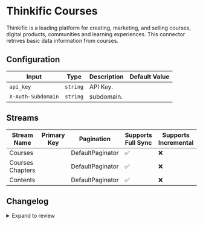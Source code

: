 # Thinkific Courses

Thinkific is a leading platform for creating, marketing, and selling courses, digital products, communities and learning experiences.
This connector retrives basic data information from courses.

## Configuration

| Input | Type | Description | Default Value |
|-------|------|-------------|---------------|
| `api_key` | `string` | API Key.  |  |
| `X-Auth-Subdomain` | `string` | subdomain.  |  |

## Streams
| Stream Name | Primary Key | Pagination | Supports Full Sync | Supports Incremental |
|-------------|-------------|------------|---------------------|----------------------|
| Courses |  | DefaultPaginator | ✅ |  ❌  |
| Courses Chapters |  | DefaultPaginator | ✅ |  ❌  |
| Contents |  | DefaultPaginator | ✅ |  ❌  |

## Changelog

<details>
  <summary>Expand to review</summary>

| Version          | Date              | Pull Request | Subject        |
|------------------|-------------------|--------------|----------------|
| 0.0.8 | 2025-05-04 | [59605](https://github.com/airbytehq/airbyte/pull/59605) | Update dependencies |
| 0.0.7 | 2025-04-27 | [58384](https://github.com/airbytehq/airbyte/pull/58384) | Update dependencies |
| 0.0.6 | 2025-04-12 | [57990](https://github.com/airbytehq/airbyte/pull/57990) | Update dependencies |
| 0.0.5 | 2025-04-05 | [57419](https://github.com/airbytehq/airbyte/pull/57419) | Update dependencies |
| 0.0.4 | 2025-03-29 | [56325](https://github.com/airbytehq/airbyte/pull/56325) | Update dependencies |
| 0.0.3 | 2025-03-08 | [55630](https://github.com/airbytehq/airbyte/pull/55630) | Update dependencies |
| 0.0.2 | 2025-03-01 | [55089](https://github.com/airbytehq/airbyte/pull/55089) | Update dependencies |
| 0.0.1 | 2025-02-20 | | Initial release by [@gueroverde](https://github.com/gueroverde) via Connector Builder |

</details>
